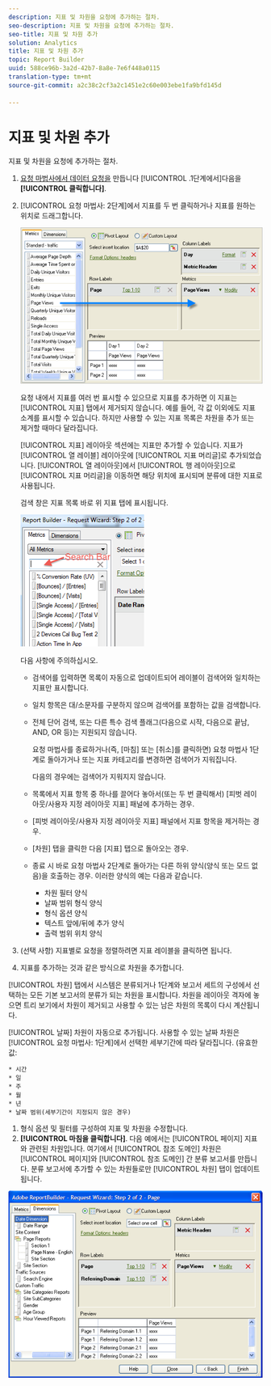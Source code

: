 ```yaml
---
description: 지표 및 차원을 요청에 추가하는 절차.
seo-description: 지표 및 차원을 요청에 추가하는 절차.
seo-title: 지표 및 차원 추가
solution: Analytics
title: 지표 및 차원 추가
topic: Report Builder
uuid: 588ce96b-3a2d-42b7-8a8e-7e6f448a0115
translation-type: tm+mt
source-git-commit: a2c38c2cf3a2c1451e2c60e003ebe1fa9bfd145d

---
```



# 지표 및 차원 추가

지표 및 차원을 요청에 추가하는 절차.

1. [요청 마법사에서 데이터 요청을](../../../../analyze/report-builder/data-requests/data-requests.md#concept_E14C1E6B63C44D02BF8D80021B4B0F89) 만듭니다 [!UICONTROL .1단계에서]다음을 **[!UICONTROL 클릭합니다]**.
1. [!UICONTROL 요청 마법사: 2단계]에서 지표를 두 번 클릭하거나 지표를 원하는 위치로 드래그합니다.

   ![단계 정보](assets/adding_metrics.png)

   요청 내에서 지표를 여러 번 표시할 수 있으므로 지표를 추가하면 이 지표는 [!UICONTROL 지표] 탭에서 제거되지 않습니다. 예를 들어, 각 값 이외에도 지표 소계를 표시할 수 있습니다. 하지만 사용할 수 있는 지표 목록은 차원을 추가 또는 제거할 때마다 달라집니다.

   [!UICONTROL 지표] 레이아웃 섹션에는 지표만 추가할 수 있습니다. 지표가 [!UICONTROL 열 레이블] 레이아웃에 [!UICONTROL 지표 머리글]로 추가되었습니다. [!UICONTROL 열 레이아웃]에서 [!UICONTROL 행 레이아웃]으로 [!UICONTROL 지표 머리글]을 이동하면 해당 위치에 표시되며 분류에 대한 지표로 사용됩니다.

   검색 창은 지표 목록 바로 위 지표 탭에 표시됩니다.

   ![](assets/search_bar_metric.png)

   다음 사항에 주의하십시오.

   * 검색어를 입력하면 목록이 자동으로 업데이트되어 레이블이 검색어와 일치하는 지표만 표시합니다.
   * 일치 항목은 대/소문자를 구분하지 않으며 검색어를 포함하는 값을 검색합니다.
   * 전체 단어 검색, 또는 다른 특수 검색 플래그(다음으로 시작, 다음으로 끝남, AND, OR 등)는 지원되지 않습니다.

      요청 마법사를 종료하거나(즉, [마침] 또는 [취소]를 클릭하면) 요청 마법사 1단계로 돌아가거나 또는 지표 카테고리를 변경하면 검색어가 지워집니다.

      다음의 경우에는 검색어가 지워지지 않습니다.

   * 목록에서 지표 항목 중 하나를 끌어다 놓아서(또는 두 번 클릭해서) [피벗 레이아웃/사용자 지정 레이아웃 지표] 패널에 추가하는 경우.
   * [피벗 레이아웃/사용자 지정 레이아웃 지표] 패널에서 지표 항목을 제거하는 경우.
   * [차원] 탭을 클릭한 다음 [지표] 탭으로 돌아오는 경우.
   * 종료 시 바로 요청 마법사 2단계로 돌아가는 다른 하위 양식(양식 또는 모드 없음)을 호출하는 경우. 이러한 양식의 예는 다음과 같습니다.

      * 차원 필터 양식
      * 날짜 범위 형식 양식
      * 형식 옵션 양식
      * 텍스트 앞에/뒤에 추가 양식
      * 출력 범위 위치 양식

1. (선택 사항) 지표별로 요청을 정렬하려면 지표 레이블을 클릭하면 됩니다.
1. 지표를 추가하는 것과 같은 방식으로 차원을 추가합니다.

[!UICONTROL 차원] 탭에서 시스템은 분류되거나 1단계와 보고서 세트의 구성에서 선택하는 모든 기본 보고서의 분류가 되는 차원을 표시합니다. 차원을 레이아웃 격자에 놓으면 트리 보기에서 차원이 제거되고 사용할 수 있는 남은 차원의 목록이 다시 계산됩니다.

[!UICONTROL 날짜] 차원이 자동으로 추가됩니다. 사용할 수 있는 날짜 차원은 [!UICONTROL 요청 마법사: 1단계]에서 선택한 세부기간에 따라 달라집니다. (유효한 값:

    * 시간
    * 일
    * 주
    * 월
    * 년
    * 날짜 범위(세부기간이 지정되지 않은 경우)

1. 형식 옵션 [](../../../../analyze/report-builder/layout/t-format-display-headers.md#task_45C7C4938C2C47FCB02634A1248AA831) 및 필터를 구성하여 지표 및 차원을 수정합니다.
1. **[!UICONTROL 마침을 클릭합니다]**.
다음 예에서는 [!UICONTROL 페이지] 지표와 관련된 차원입니다. 여기에서 [!UICONTROL 참조 도메인] 차원은 [!UICONTROL 페이지]와 [!UICONTROL 참조 도메인] 간 분류 보고서를 만듭니다. 분류 보고서에 추가할 수 있는 차원들로만 [!UICONTROL 차원] 탭이 업데이트됩니다.

![](assets/page_pageview_02.png)